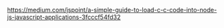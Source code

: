 https://medium.com/jspoint/a-simple-guide-to-load-c-c-code-into-node-js-javascript-applications-3fcccf54fd32
